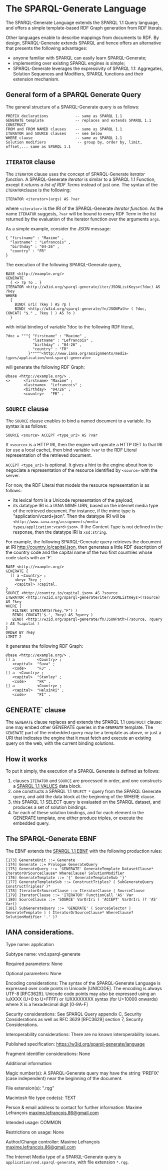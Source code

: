 # The SPARQL-Generate Language

The SPARQL-Generate Language extends the SPARQL 1.1 Query language, and offers a simple template-based RDF Graph generation from RDF literals. 

Other languages enable to describe mappings from documents to RDF. By design, SPARQL-Generate extends SPARQL and hence offers an alternative that presents the following advantages:

- anyone familiar with SPARQL can easily learn SPARQL-Generate;
- implementing over existing SPARQL engines is simple;
- SPARQL-Generate leverages the expressivity of SPARQL 1.1: Aggregates, Solution Sequences and Modifiers, SPARQL functions and their extension mechanism.

## General form of a SPARQL Generate Query

The general structure of a SPARQL-Generate query is as follows:

```
PREFIX declarations            -- same as SPARQL 1.1
GENERATE template              -- replaces and extends SPARQL 1.1 CONSTRUCT
FROM and FROM NAMED clauses    -- same as SPARQL 1.1
ITERATOR and SOURCE clauses    -- see below
WHERE clause                   -- same as SPARQL 1.1
Solution modifiers              -- group by, order by, limit, offset,... same as SPARQL 1.1
```

## `ITERATOR` clause

The `ITERATOR` clause uses the concept of SPARQL-Generate *iterator function*. A SPARQL-Generate *iterator* is similar to a SPARQL 1.1 Function, except it *returns a list of RDF Terms* instead of just one. The syntax of the `ITERATOR`clause is the following:

```
ITERATOR <iterator>(args) AS ?var
```

where `<iterator>` is the IRI of the SPARQL-Generate *iterator function*. As the name `ITERATOR` suggests, `?var` will be bound to every RDF Term in the list returned by the evaluation of the iterator function over the arguments `args`.

As a simple example, consider the JSON message:

```
{ "firstname" : "Maxime" ,
  "lastname" : "Lefrancois" ,
  "birthday" : "04-26" ,
  "country" : "FR" 
}
```
The execution of the following SPARQL-Generate query,

```
BASE <http://example.org/>
GENERATE 
  { <> ?p ?o . }
ITERATOR <http://w3id.org/sparql-generate/iter/JSONListKeys>(?doc) AS ?key
WHERE
  { 
    BIND( uri( ?key ) AS ?p )
    BIND( <http://w3id.org/sparql-generate/fn/JSONPath> ( ?doc, CONCAT( "$." , ?key ) ) AS ?o )
  }
```
with initial binding of variable ?doc to the following RDF literal,

```
?doc = """{ "firstname" : "Maxime" ,
            "lastname" : "Lefrancois" ,
            "birthday" : "04-26" ,
            "country" : "FR"
          }"""^^<http://www.iana.org/assignments/media-types/application/vnd.sparql-generate>
```
will generate the following RDF Graph:

```
@base <http://example.org/> .
<>      <firstname> "Maxime" ;
        <lastname>  "Lefrancois" ;
        <birthday>  "04/26" ;
        <country>   "FR" .
```


## `SOURCE` clause

The `SOURCE` clause enables to bind a named document to a variable. Its syntax is as follows:

```
SOURCE <source> ACCEPT <type_uri> AS ?var
``` 

If `<source>` is a HTTP IRI, then the engine will operate a HTTP GET to that IRI (or use a local cache), then bind variable `?var` to the RDF Literal representation of the retrieved document. 

`ACCEPT <type_uri>` is optional. It gives a hint to the engine about how to negociate a representation of the resource identified by `<source>` with the server.

For now, the RDF Literal that models the resource representation is as follows:

- its lexical form is a Unicode representation of the payload;
- its datatype IRI is a IANA MIME URN, based on the internet media type of the retrieved document. For instance, if the mime type is "application/vcard+json". Then the datatype IRI will be `<http://www.iana.org/assignments/media-types/application:vcard+json>`. If the Content-Type is not defined in the response, then the datatype IRI is `xsd:string`.

For example, the following SPARQL-Generate query retrieves the document at IRI <http://country.io/capital.json>, then generates a little RDF description of the country code and the capital name of the two first countries whose code starts with an 'F'.

```
BASE <http://example.org/> 
GENERATE { 
  [] a <Country> ;
    <key> ?key ;
    <capital> ?capital.
}
SOURCE <http://country.io/capital.json> AS ?source
ITERATOR <http://w3id.org/sparql-generate/iter/JSONListKeys>(?source) AS ?key
WHERE {
   FILTER( STRSTARTS(?key,"F") )
   BIND( CONCAT('$.', ?key) AS ?query )
   BIND( <http://w3id.org/sparql-generate/fn/JSONPath>(?source, ?query ) AS ?capital )
}
ORDER BY ?key
LIMIT 2
```

It generates the following RDF Graph:

``` 
@base <http://example.org/> .
[] a          <Country> ;
   <capital>  "Suva" ;
   <code>     "FJ" .
[] a  <Country> ;
   <capital>  "Stanley" ;
   <code>     "FK" .
[] a          <Country> ;
   <capital>  "Helsinki" ;
   <code>     "FI" .
```

## GENERATE` clause

The `GENERATE` clause replaces and extends the SPARQL 1.1 `CONSTRUCT` clause: one may embed other GENERATE queries in the `GENERATE` template. The `GENERATE` part of the embedded query may be a template as above, or just a URI that indicates the engine that it must fetch and execute an existing query on the web, with the current binding solutions.

## How it works

To put it simply, the execution of a SPARQL Generate is defined as follows:

1. clauses `ITERATOR` and `SOURCE` are processed in order, and one constructs a [SPARQL 1.1 VALUES](https://www.w3.org/TR/sparql11-query/#inline-data) data block.
1. one constructs a SPARQL 1.1 `SELECT *` query from the SPARQL Generate query, and add the data block at the beginning of the WHERE clause.
1. this SPARQL 1.1 SELECT query is evaluated on the SPARQL dataset, and produces a set of solution bindings.
1. for each of these solution bindings, and for each element in the GENERATE template, one either produce triples, or execute the embedded query.  


## The SPARQL-Generate EBNF     

The EBNF extends the [SPARQL 1.1 EBNF](https://www.w3.org/TR/sparql11-query/#sparqlGrammar) with the following production rules:

```
[173] GenerateUnit ::= Generate
[174] Generate ::= Prologue GenerateQuery
[175] GenerateQuery ::= 'GENERATE' GenerateTemplate DatasetClause* IteratorOrSourceClause* WhereClause? SolutionModifier
[176] GenerateTemplate ::= '{' GenerateTemplateSub '}'
[177] GenerateTemplateSub ::= ConstructTriples? ( SubGenerateQuery ConstructTriples? )*
[178] IteratorOrSourceClause ::= IteratorClause | SourceClause
[179] IteratorClause ::= 'ITERATOR' FunctionCall 'AS' Var
[180] SourceClause ::= 'SOURCE' VarOrIri ( 'ACCEPT' VarOrIri )? 'AS' Var()
[181] SubGenerateQuery ::= 'GENERATE' ( SourceSelector | GenerateTemplate ) ( IteratorOrSourceClause* WhereClause? SolutionModifier '.' )?
```

## IANA considerations.

Type name:
   application

Subtype name:
   vnd.sparql-generate

Required parameters:
   None

Optional parameters:
   None

Encoding considerations:
   The syntax of the SPARQL-Generate Language is expressed over code points in Unicode [UNICODE]. The encoding is always UTF-8 [RFC3629].
   Unicode code points may also be expressed using an \uXXXX (U+0 to U+FFFF) or \UXXXXXXXX syntax (for U+10000 onwards) where X is a hexadecimal digit [0-9A-F]

Security considerations:
   See SPARQL Query appendix C, Security Considerations as well as RFC 3629 [RFC3629] section 7, Security Considerations.

Interoperability considerations:
   There are no known interoperability issues.

Published specification:
   https://w3id.org/sparql-generate/language

Fragment identifier considerations:
   None

Additional information:

Magic number(s):
   A SPARQL-Generate query may have the string 'PREFIX' (case independent) near the beginning of the document.

File extension(s): 
   ".rqg"

Macintosh file type code(s): 
   TEXT

Person & email address to contact for further information:
   Maxime Lefrançois <maxime.lefrancois.86@gmail.com>

Intended usage:
   COMMON

Restrictions on usage:
   None

Author/Change controller:
   Maxime Lefrançois <maxime.lefrancois.86@gmail.com>

The Internet Media type of a SPARQL-Generate query is `application/vnd.sparql-generate`, with file extension `*.rqg`.
